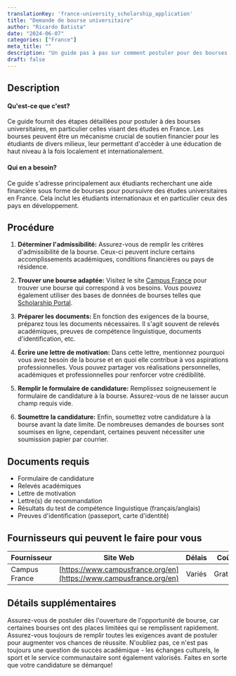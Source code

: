```yaml
---
translationKey: 'france-university_scholarship_application'
title: "Demande de bourse universitaire"
author: "Ricardo Batista"
date: "2024-06-07"
categories: ["France"]
meta_title: ""
description: "Un guide pas à pas sur comment postuler pour des bourses universitaires en France."
draft: false
---
```


## Description
#### Qu'est-ce que c'est?
Ce guide fournit des étapes détaillées pour postuler à des bourses universitaires, en particulier celles visant des études en France. Les bourses peuvent être un mécanisme crucial de soutien financier pour les étudiants de divers milieux, leur permettant d'accéder à une éducation de haut niveau à la fois localement et internationalement.

#### Qui en a besoin?
Ce guide s'adresse principalement aux étudiants recherchant une aide financière sous forme de bourses pour poursuivre des études universitaires en France. Cela inclut les étudiants internationaux et en particulier ceux des pays en développement.

## Procédure

1. **Déterminer l'admissibilité:** Assurez-vous de remplir les critères d'admissibilité de la bourse. Ceux-ci peuvent inclure certains accomplissements académiques, conditions financières ou pays de résidence.

2. **Trouver une bourse adaptée:** Visitez le site [Campus France](https://www.campusfrance.org/en) pour trouver une bourse qui correspond à vos besoins. Vous pouvez également utiliser des bases de données de bourses telles que [Scholarship Portal](https://www.scholarshipportal.com).

3. **Préparer les documents:** En fonction des exigences de la bourse, préparez tous les documents nécessaires. Il s'agit souvent de relevés académiques, preuves de compétence linguistique, documents d'identification, etc.

4. **Écrire une lettre de motivation:** Dans cette lettre, mentionnez pourquoi vous avez besoin de la bourse et en quoi elle contribue à vos aspirations professionnelles. Vous pouvez partager vos réalisations personnelles, académiques et professionnelles pour renforcer votre crédibilité.

5. **Remplir le formulaire de candidature:** Remplissez soigneusement le formulaire de candidature à la bourse. Assurez-vous de ne laisser aucun champ requis vide.

6. **Soumettre la candidature:** Enfin, soumettez votre candidature à la bourse avant la date limite. De nombreuses demandes de bourses sont soumises en ligne, cependant, certaines peuvent nécessiter une soumission papier par courrier.

## Documents requis

- Formulaire de candidature
- Relevés académiques
- Lettre de motivation
- Lettre(s) de recommandation
- Résultats du test de compétence linguistique (français/anglais)
- Preuves d'identification (passeport, carte d'identité)

## Fournisseurs qui peuvent le faire pour vous

| Fournisseur | Site Web | Délais | Coût |
| --------------- | --------------- | :-------------: | :-------------: |
| Campus France | [https://www.campusfrance.org/en](https://www.campusfrance.org/en) | Variés | Gratuit |

## Détails supplémentaires
Assurez-vous de postuler dès l'ouverture de l'opportunité de bourse, car certaines bourses ont des places limitées qui se remplissent rapidement. Assurez-vous toujours de remplir toutes les exigences avant de postuler pour augmenter vos chances de réussite. N'oubliez pas, ce n'est pas toujours une question de succès académique - les échanges culturels, le sport et le service communautaire sont également valorisés. Faites en sorte que votre candidature se démarque!
